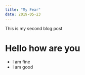 ```yaml
---
title: "My Fear"
date: 2019-05-23
---
```


This is my second blog post

# Hello how are you

-   I am fine
-   I am good

